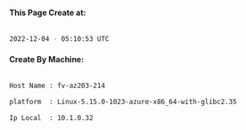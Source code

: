 
   
#### This Page Create at:

```bash

2022-12-04 - 05:10:53 UTC

```

#### Create By Machine:

```bash

Host Name : fv-az203-214

platform  : Linux-5.15.0-1023-azure-x86_64-with-glibc2.35

Ip Local  : 10.1.0.32

```

